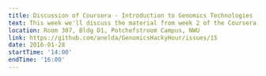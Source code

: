 ```yaml
---
title: Discussion of Coursera - Introduction to Genomics Technologies (Week 2)
text: This week we'll discuss the material from week 2 of the Coursera Introduction to Genomics Technologies MOOC (https://www.coursera.org/learn/introduction-genomics)
location: Room 307, Bldg D1, Potchefstroom Campus, NWU
link: https://github.com/anelda/GenomicsHackyHour/issues/15
date: 2016-01-28
startTime: '14:00'
endTime: '16:00'
---
```

